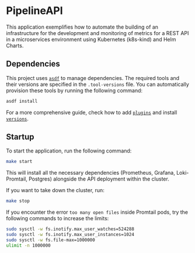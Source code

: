 # PipelineAPI

This application exemplifies how to automate the building of an infrastructure for the development and monitoring of metrics for a REST API in a microservices environment using Kubernetes (k8s-kind) and Helm Charts.

## Dependencies

This project uses [`asdf`](https://asdf-vm.com/guide/getting-started.html) to manage dependencies. The required tools and their versions are specified in the `.tool-versions` file. You can automatically provision these tools by running the following command:

```bash
asdf install
```

For a more comprehensive guide, check how to add [`plugins`](https://asdf-vm.com/manage/plugins.html) and install [`versions`](https://asdf-vm.com/manage/versions.html).

## Startup

To start the application, run the following command:

```bash
make start
```

This will install all the necessary dependencies (Prometheus, Grafana, Loki-Promtail, Postgres) alongside the API deployment within the cluster. 

If you want to take down the cluster, run:

```bash
make stop
```

If you encounter the error `too many open files` inside Promtail pods, try the following commands to increase the limits:

```bash
sudo sysctl -w fs.inotify.max_user_watches=524288
sudo sysctl -w fs.inotify.max_user_instances=1024
sudo sysctl -w fs.file-max=1000000
ulimit -n 1000000
```

